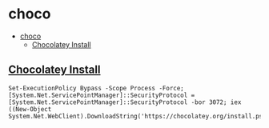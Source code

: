 # choco

- [choco](#choco)
  - [Chocolatey Install](#chocolatey-install)

## [Chocolatey Install](https://chocolatey.org/install#)

    Set-ExecutionPolicy Bypass -Scope Process -Force; [System.Net.ServicePointManager]::SecurityProtocol = [System.Net.ServicePointManager]::SecurityProtocol -bor 3072; iex ((New-Object System.Net.WebClient).DownloadString('https://chocolatey.org/install.ps1'))